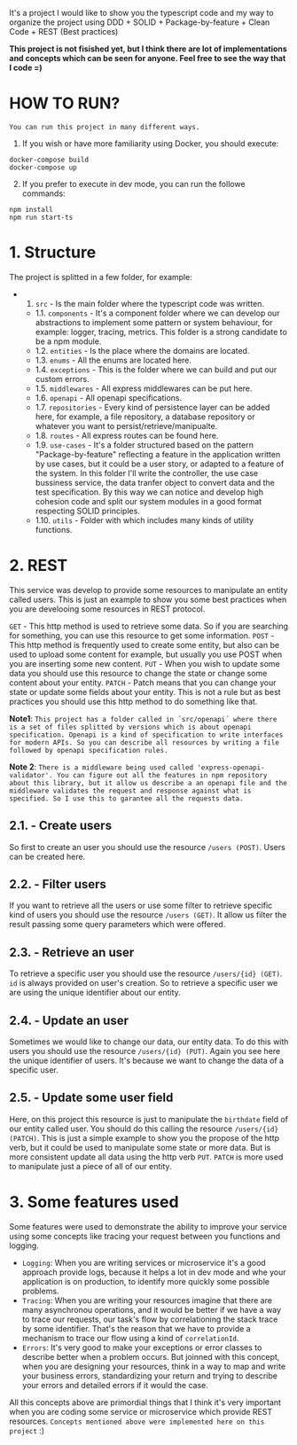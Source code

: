 It's a project I would like to show you the typescript code and my way to organize the project using DDD + SOLID + Package-by-feature + Clean Code + REST (Best practices)

**This project is not fisished yet, but I think there are lot of implementations and concepts which can be seen for anyone. Feel free to see the way that I code =)**

# HOW TO RUN?

`You can run this project in many different ways.`

1. If you wish or have more familiarity using Docker, you should execute:
```
docker-compose build
docker-compose up
```

2. If you prefer to execute in dev mode, you can run the followe commands:
```
npm install
npm run start-ts
```

# 1. Structure

The project is splitted in a few folder, for example:

- 1. `src` - Is the main folder where the typescript code was written.
  - 1.1. `components` - It's a component folder where we can develop our abstractions to implement some pattern or system behaviour, for example: logger, tracing, metrics. This folder is a strong candidate to be a npm module.
  - 1.2. `entities` - Is the place where the domains are located.
  - 1.3. `enums` - All the enums are located here.
  - 1.4. `exceptions` - This is the folder where we can build and put our custom errors.
  - 1.5. `middlewares` - All express middlewares can be put here.
  - 1.6. `openapi` - All openapi specifications.
  - 1.7. `repositories` - Every kind of persistence layer can be added here, for example, a file repository, a database repository or whatever you want to persist/retrieve/manipualte.
  - 1.8. `routes` - All express routes can be found here.
  - 1.9. `use-cases` - It's a folder structured based on the pattern "Package-by-feature" reflecting a feature in the application written by use cases, but it could be a user story, or adapted to a feature of the system. In this folder I'll write the controller, the use case bussiness service, the data tranfer object to convert data and the test specification. By this way we can notice and develop high cohesion code and split our system modules in a good format respecting SOLID principles.
  - 1.10. `utils` - Folder with which includes many kinds of utility functions.

# 2. REST

This service was develop to provide some resources to manipulate an entity called users. This is just an example to show you some best practices when you are develooing some resources in REST protocol.

`GET` - This http method is used to retrieve some data. So if you are searching for something, you can use this resource to get some information.
`POST` - This http method is frequently used to create some entity, but also can be used to upload some content for example, but usually you use POST when you are inserting some new content.
`PUT` - When you wish to update some data you should use this resource to change the state or change some content about your entity.
`PATCH` - Patch means that you can change your state or update some fields about your entity. This is not a rule but as best practices you should use this http method to do something like that.

**Note1**: `This project has a folder called in ´src/openapi´ where there is a set of files splitted by versions which is about openapi specification. Openapi is a kind of specification to write interfaces for modern APIs. So you can describe all resources by writing a file followed by openapi specification rules.`

**Note 2**: `There is a middleware being used called 'express-openapi-validator'. You can figure out all the features in npm repository about this library, but it allow us describe a an openapi file and the middleware validates the request and response against what is specified. So I use this to garantee all the requests data.`

## 2.1. - Create users

So first to create an user you should use the resource `/users (POST)`. Users can be created here.

## 2.2. - Filter users

If you want to retrieve all the users or use some filter to retrieve specific kind of users you should use the resource `/users (GET)`. It allow us filter the result passing some query parameters which were offered.

## 2.3. - Retrieve an user

To retrieve a specific user you should use the resource `/users/{id} (GET)`. `id` is always provided on user's creation. So to retrieve a specific user we are using the unique identifier about our entity.

## 2.4. - Update an user

Sometimes we would like to change our data, our entity data. To do this with users you should use the resource `/users/{id} (PUT)`. Again you see here the unique identifier of users. It's because we want to change the data of a specific user.

## 2.5. - Update some user field

Here, on this project this resource is just to manipulate the `birthdate` field of our entity called user. You should do this calling the resource `/users/{id} (PATCH)`. This is just a simple example to show you the propose of the http verb, but it could be used to manipulate some state or more data. But is more consistent update all data using the http verb `PUT`. `PATCH` is more used to manipulate just a piece of all of our entity.

# 3. Some features used

Some features were used to demonstrate the ability to improve your service using some concepts like tracing your request between you functions and logging.

- `Logging`: When you are writing services or microservice it's a good approach provide logs, because it helps a lot in dev mode and whe your application is on production, to identify more quickly some possible problems.
- `Tracing`: When you are writing your resources imagine that there are many asynchronou operations, and it would be better if we have a way to trace our requests, our task's flow by correlationing the stack trace by some identifier. That's the reason that we have to provide a mechanism to trace our flow using a kind of `correlationId`.
- `Errors`: It's very good to make your exceptions or error classes to describe better when a problem occurs. But joinned with this concept, when you are designing your resources, think in a way to map and write your business errors, standardizing your return and trying to describe your errors and detailed errors if it would the case.

All this concepts above are primordial things that I think it's very important when you are coding some service or microservice which provide REST resources. `Concepts mentioned above were implemented here on this project` :)